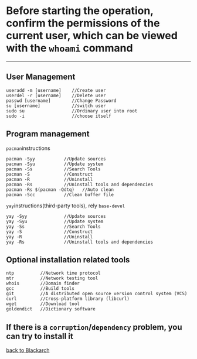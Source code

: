 # Before starting the operation, confirm the permissions of the current user, which can be viewed with the `whoami` command
-----------------------------------------------
## User Management
    useradd -m [username]    //Create user
    userdel -r [username]    //Delete user
    passwd [username]        //Change Password
    su [username]            //switch user
    sudo su                  //Ordinary user into root
    sudo -i                  //choose itself

## Program management
`pacman`instructions

    pacman -Syy           //Update sources
    pacman -Syu           //Update system
    pacman -Ss            //Search Tools
    pacman -S             //Construct
    pacman -R             //Uninstall
    pacman -Rs            //Uninstall tools and dependencies
    pacman -Rs $(pacman -Qdtq)   //Auto clean
    pacman -Scc           //Clean buffer file

 `yay`instructions(third-party tools), rely `base-devel`
 
    yay -Syy              //Update sources
    yay -Syu              //Update system
    yay -Ss               //Search Tools
    yay -S                //Construct
    yay -R                //Uninstall
    yay -Rs               //Uninstall tools and dependencies
    
## Optional installation related tools
    ntp          //Network time protocol
    mtr          //Network testing tool
    whois        //Domain finder
    gcc          //Build tools
    git          //A distributed open source version control system (VCS)
    curl         //Cross-platform library (libcurl)
    wget         //Download tool
    goldendict   //Dictionary software

## If there is a `corruption`/`dependency` problem, you can try to install it

[back to Blackarch](https://github.com/pro1tocol/Linux-Novice-Function/tree/main/Blackarch)
